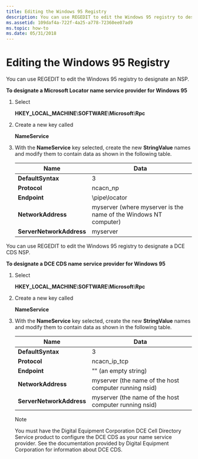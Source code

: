 ```yaml
---
title: Editing the Windows 95 Registry
description: You can use REGEDIT to edit the Windows 95 registry to designate an NSP.
ms.assetid: 109daf4a-722f-4a25-a778-72360ee07ad9
ms.topic: how-to
ms.date: 05/31/2018
---
```


# Editing the Windows 95 Registry

You can use REGEDIT to edit the Windows 95 registry to designate an NSP.

**To designate a Microsoft Locator name service provider for Windows 95**

1.  Select

    **HKEY\_LOCAL\_MACHINE**\\**SOFTWARE**\\**Microsoft**\\**Rpc**

2.  Create a new key called

    **NameService**

3.  With the **NameService** key selected, create the new **StringValue** names and modify them to contain data as shown in the following table.

    

    | Name                     | Data                                                                        |
    |--------------------------|-----------------------------------------------------------------------------|
    | **DefaultSyntax**        | 3<br/>                                                                |
    | **Protocol**             | ncacn\_np<br/>                                                        |
    | **Endpoint**             | \\pipe\\locator<br/>                                                  |
    | **NetworkAddress**       | myserver (where myserver is the name of the Windows NT computer)<br/> |
    | **ServerNetworkAddress** | myserver<br/>                                                         |

    

     

You can use REGEDIT to edit the Windows 95 registry to designate a DCE CDS NSP.

**To designate a DCE CDS name service provider for Windows 95**

1.  Select

    **HKEY\_LOCAL\_MACHINE**\\**SOFTWARE**\\**Microsoft**\\**Rpc**

2.  Create a new key called

    **NameService**

3.  With the **NameService** key selected, create the new **StringValue** names and modify them to contain data as shown in the following table.

    

    | Name                     | Data                                                             |
    |--------------------------|------------------------------------------------------------------|
    | **DefaultSyntax**        | 3<br/>                                                     |
    | **Protocol**             | ncacn\_ip\_tcp<br/>                                        |
    | **Endpoint**             | "" (an empty string)<br/>                                  |
    | **NetworkAddress**       | myserver (the name of the host computer running nsid)<br/> |
    | **ServerNetworkAddress** | myserver (the name of the host computer running nsid)<br/> |

    

     

    > [!Note]  
    > You must have the Digital Equipment Corporation DCE Cell Directory Service product to configure the DCE CDS as your name service provider. See the documentation provided by Digital Equipment Corporation for information about DCE CDS.

     

 

 





